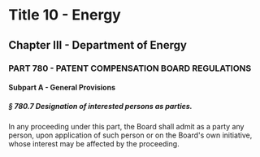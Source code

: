 
# Title 10 - Energy
## Chapter III - Department of Energy
### PART 780 - PATENT COMPENSATION BOARD REGULATIONS
#### Subpart A - General Provisions
##### § 780.7 Designation of interested persons as parties.

In any proceeding under this part, the Board shall admit as a party any person, upon application of such person or on the Board's own initiative, whose interest may be affected by the proceeding.
